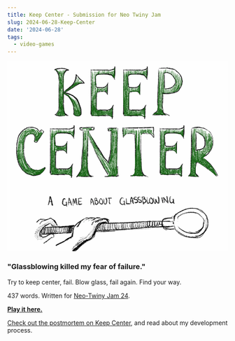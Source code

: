 ```yaml
---
title: Keep Center - Submission for Neo Twiny Jam
slug: 2024-06-28-Keep-Center
date: '2024-06-28'
tags:
  - video-games
---
```


![Text: Keep Center. An illustration of a glassblower turning a blowpipe.](center-title.gif)

### "Glassblowing killed my fear of failure."

Try to keep center, fail. Blow glass, fail again. Find your way.

437 words. Written for [Neo-Twiny Jam 24](https://itch.io/jam/neo-twiny-jam-24).

[**Play it here.**](https://illuminesce.itch.io/keep-center)

[Check out the postmortem on Keep Center](/posts/2024-06-28-Terranova-USB.html), and read about my development process.
